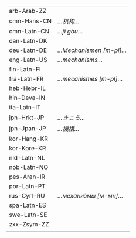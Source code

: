 | | |
|-|-|
| arb-Arab-ZZ |  |
| cmn-Hans-CN | _…机构…_ |
| cmn-Latn-CN | _…jī gòu…_ |
| dan-Latn-DK |  |
| deu-Latn-DE | _…Mechanismen [m-pl]…_ |
| eng-Latn-US | _…mechanisms…_ |
| fin-Latn-FI |  |
| fra-Latn-FR | _…mécanismes [m-pl]…_ |
| heb-Hebr-IL |  |
| hin-Deva-IN |  |
| ita-Latn-IT |  |
| jpn-Hrkt-JP | _…きこう…_ |
| jpn-Jpan-JP | _…機構…_ |
| kor-Hang-KR |  |
| kor-Kore-KR |  |
| nld-Latn-NL |  |
| nob-Latn-NO |  |
| pes-Aran-IR |  |
| por-Latn-PT |  |
| rus-Cyrl-RU | _…механи́змы [м-мн]…_ |
| spa-Latn-ES |  |
| swe-Latn-SE |  |
| zxx-Zsym-ZZ |  |
|  |  |